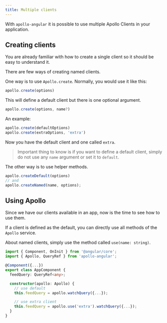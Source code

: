 ```yaml
---
title: Multiple clients
---
```


With `apollo-angular` it is possible to use multiple Apollo Clients in your application.

## Creating clients

You are already familiar with how to create a single client so it should be easy to understand it.

There are few ways of creating named clients.

One way is to use `Apollo.create`. Normally, you would use it like this:

```ts
apollo.create(options)
```

This will define a default client but there is one optional argument.

```ts
apollo.create(options, name?)
```

An example:

```ts
apollo.create(defaultOptions)
apollo.create(extraOptions, 'extra')
```

Now you have the default client and one called `extra`.

> Important thing to know is if you want to define a default client, simply do not use any `name` argument or set it to `default`.

The other way is to use helper methods.

```ts
apollo.createDefault(options)
// and
apollo.createNamed(name, options);
```

## Using Apollo

Since we have our clients available in an app, now is the time to see how to use them.

If a client is defined as the default, you can directly use all methods of the `Apollo` service.

About named clients, simply use the method called `use(name: string)`.

```ts
import { Component, OnInit } from '@angular/core';
import { Apollo, QueryRef } from 'apollo-angular';

@Component({...})
export class AppComponent {
  feedQuery: QueryRef<any>;

  constructor(apollo: Apollo) {
    // use default
    this.feedQuery = apollo.watchQuery({...});

    // use extra client
    this.feedQuery = apollo.use('extra').watchQuery({...});
  }
}
```
